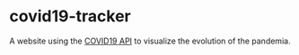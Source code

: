 # covid19-tracker
A website using the [COVID19 API](https://api.covid19api.com) to visualize the evolution of the pandemia.
